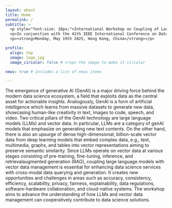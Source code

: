 ```yaml
---
layout: about
title: Home
permalink: /
subtitle: >
  <p style="font-size: 18px;">International Workshop on Coupling of Large Language Models with Vector Data Management</p>
  <p>In conjunction with the 41th IEEE International Conference on Data Engineering (ICDE 2025)</p>
  <p><strong>Monday, May 19th 2025, Hong Kong, China</strong></p>

profile:
  align: top
  image: logo.jpg
  image_circular: false # crops the image to make it circular

news: true # includes a list of news items

---
```


The emergence of generative AI (GenAI) is a major driving force behind the modern data science ecosystem, a field that exploits data as the central asset for actionable insights. Analogously, GenAI is a form of artificial intelligence which learns from massive datasets to generate new data, showcasing human-like creativity in text, images to code, speech, and video. Two critical pillars of the GenAI technology are large language models (LLMs) and vector data. In particular, LLMs are a category of genAI models that emphasize on generating new text contents. On the other hand, there is also an upsurge of dense high-dimensional, billion-scale vector data from deep learning models that embed complex data, e.g., text, multimedia, graphs, and tables into vector representations aiming to preserve semantic similarity. Since LLMs operate on vector data at various stages consisting of pre-training, fine-tuning, inference, and retrievalaugmented generation (RAG), coupling large language models with vector data management is essential for enhancing data science services with cross-modal data querying and generation. It creates new opportunities and challenges in areas such as accuracy, consistency, efficiency, scalability, privacy, fairness, explainability, data regulations, software-hardware collaboration, and cloud-native systems. The workshop aims to advance the understanding of how LLMs and vector data management can cooperatively contribute to data science solutions.

